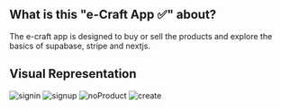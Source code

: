 ## What is this "e-Craft App ✅" about?
The e-craft app is designed to buy or sell the products and explore the basics of supabase, stripe and nextjs.

## Visual Representation

![signin](https://user-images.githubusercontent.com/43074604/164473675-c3c859c6-c2c3-406a-b30a-74c920b07413.png)
![signup](https://user-images.githubusercontent.com/43074604/164473691-1192b949-19f5-4a86-aa76-be171ba3d4a9.png)
![noProduct](https://user-images.githubusercontent.com/43074604/164473745-064d6096-8924-4abd-8ed2-f488ad3d5e4f.png)
![create](https://user-images.githubusercontent.com/43074604/164473728-b66c85dc-a680-4e9b-8bee-790974c2194d.png)
